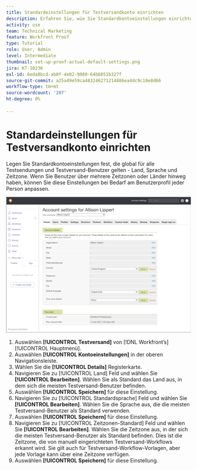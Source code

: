 ```yaml
---
title: Standardeinstellungen für Testversandkonto einrichten
description: Erfahren Sie, wie Sie Standardkontoeinstellungen einrichten, die global für alle Benutzer von Testsendungen und Testsendungen gelten.
activity: use
team: Technical Marketing
feature: Workfront Proof
type: Tutorial
role: User, Admin
level: Intermediate
thumbnail: set-up-proof-actual-default-settings.png
jira: KT-10236
exl-id: 6eda8bcd-ab0f-4e02-9080-64b6051b327f
source-git-commit: a25a49e59ca483246271214886ea4dc9c10e8d66
workflow-type: tm+mt
source-wordcount: '207'
ht-degree: 0%

---
```


# Standardeinstellungen für Testversandkonto einrichten

Legen Sie Standardkontoeinstellungen fest, die global für alle Testsendungen und Testversand-Benutzer gelten - Land, Sprache und Zeitzone. Wenn Sie Benutzer über mehrere Zeitzonen oder Länder hinweg haben, können Sie diese Einstellungen bei Bedarf am Benutzerprofil jeder Person anpassen.

![Fenster mit Kontoeinstellungen für die Prüfung](assets/proof-system-setups-default-account-settings.png)

1. Auswählen **[!UICONTROL Testversand]** von [!DNL Workfront’s] [!UICONTROL Hauptmenü].
1. Auswählen **[!UICONTROL Kontoeinstellungen]** in der oberen Navigationsleiste.
1. Wählen Sie die **[!UICONTROL Details]** Registerkarte.
1. Navigieren Sie zu [!UICONTROL Land] Feld und wählen Sie **[!UICONTROL Bearbeiten]**. Wählen Sie als Standard das Land aus, in dem sich die meisten Testversand-Benutzer befinden.
1. Auswählen **[!UICONTROL Speichern]** für diese Einstellung.
1. Navigieren Sie zu [!UICONTROL Standardsprache] Feld und wählen Sie **[!UICONTROL Bearbeiten]**. Wählen Sie die Sprache aus, die die meisten Testversand-Benutzer als Standard verwenden.
1. Auswählen **[!UICONTROL Speichern]** für diese Einstellung.
1. Navigieren Sie zu [!UICONTROL Zeitzonen-Standard] Feld und wählen Sie **[!UICONTROL Bearbeiten]**. Wählen Sie die Zeitzone aus, in der sich die meisten Testversand-Benutzer als Standard befinden. Dies ist die Zeitzone, die von manuell eingerichteten Testversand-Workflows erkannt wird. Sie gilt auch für Testversand-Workflow-Vorlagen, aber jede Vorlage kann über eine Zeitzone verfügen.
1. Auswählen **[!UICONTROL Speichern]** für diese Einstellung.
